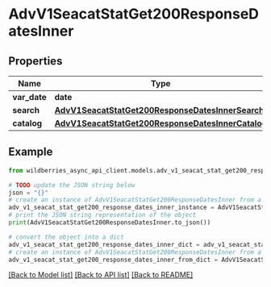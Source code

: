 # AdvV1SeacatStatGet200ResponseDatesInner


## Properties

Name | Type | Description | Notes
------------ | ------------- | ------------- | -------------
**var_date** | **date** | Дата | [optional] 
**search** | [**AdvV1SeacatStatGet200ResponseDatesInnerSearch**](AdvV1SeacatStatGet200ResponseDatesInnerSearch.md) |  | [optional] 
**catalog** | [**AdvV1SeacatStatGet200ResponseDatesInnerCatalog**](AdvV1SeacatStatGet200ResponseDatesInnerCatalog.md) |  | [optional] 

## Example

```python
from wildberries_async_api_client.models.adv_v1_seacat_stat_get200_response_dates_inner import AdvV1SeacatStatGet200ResponseDatesInner

# TODO update the JSON string below
json = "{}"
# create an instance of AdvV1SeacatStatGet200ResponseDatesInner from a JSON string
adv_v1_seacat_stat_get200_response_dates_inner_instance = AdvV1SeacatStatGet200ResponseDatesInner.from_json(json)
# print the JSON string representation of the object
print(AdvV1SeacatStatGet200ResponseDatesInner.to_json())

# convert the object into a dict
adv_v1_seacat_stat_get200_response_dates_inner_dict = adv_v1_seacat_stat_get200_response_dates_inner_instance.to_dict()
# create an instance of AdvV1SeacatStatGet200ResponseDatesInner from a dict
adv_v1_seacat_stat_get200_response_dates_inner_from_dict = AdvV1SeacatStatGet200ResponseDatesInner.from_dict(adv_v1_seacat_stat_get200_response_dates_inner_dict)
```
[[Back to Model list]](../README.md#documentation-for-models) [[Back to API list]](../README.md#documentation-for-api-endpoints) [[Back to README]](../README.md)


